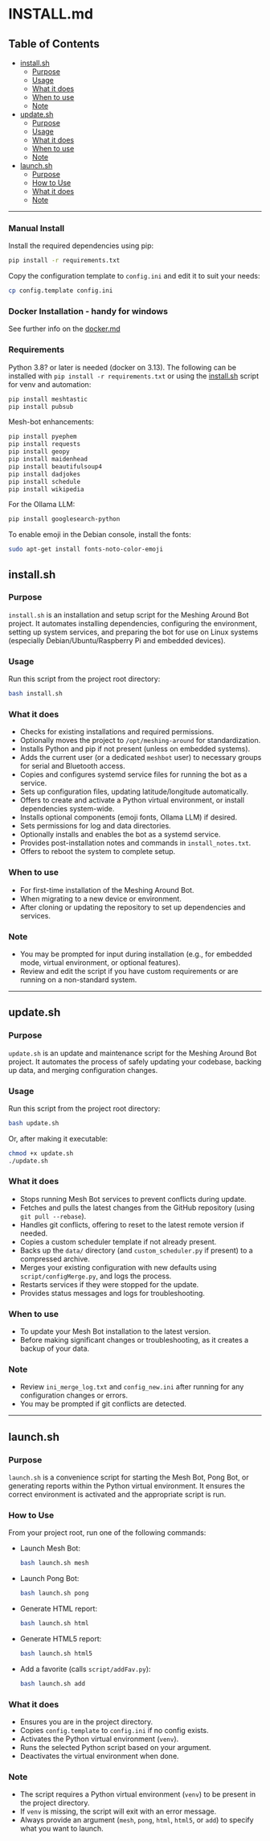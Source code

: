 # INSTALL.md

## Table of Contents

- [install.sh](#installsh)
  - [Purpose](#purpose)
  - [Usage](#usage)
  - [What it does](#what-it-does)
  - [When to use](#when-to-use)
  - [Note](#note)
- [update.sh](#updatesh)
  - [Purpose](#purpose-1)
  - [Usage](#usage-1)
  - [What it does](#what-it-does-1)
  - [When to use](#when-to-use-1)
  - [Note](#note-1)
- [launch.sh](#launchsh)
  - [Purpose](#purpose-2)
  - [How to Use](#how-to-use)
  - [What it does](#what-it-does-2)
  - [Note](#note-2)

---

### Manual Install
Install the required dependencies using pip:
```sh
pip install -r requirements.txt
```

Copy the configuration template to `config.ini` and edit it to suit your needs:
```sh
cp config.template config.ini
```


### Docker Installation - handy for windows
See further info on the [docker.md](script/docker/README.md)
### Requirements
Python 3.8? or later is needed (docker on 3.13). The following can be installed with `pip install -r requirements.txt` or using the [install.sh](install.sh) script for venv and automation:

```sh
pip install meshtastic
pip install pubsub
```

Mesh-bot enhancements:

```sh
pip install pyephem
pip install requests
pip install geopy
pip install maidenhead
pip install beautifulsoup4
pip install dadjokes
pip install schedule
pip install wikipedia
```

For the Ollama LLM:

```sh
pip install googlesearch-python
```

To enable emoji in the Debian console, install the fonts:

```sh
sudo apt-get install fonts-noto-color-emoji
```

## install.sh

### Purpose
`install.sh` is an installation and setup script for the Meshing Around Bot project. It automates installing dependencies, configuring the environment, setting up system services, and preparing the bot for use on Linux systems (especially Debian/Ubuntu/Raspberry Pi and embedded devices).

### Usage
Run this script from the project root directory:
```sh
bash install.sh
```

### What it does
- Checks for existing installations and required permissions.
- Optionally moves the project to `/opt/meshing-around` for standardization.
- Installs Python and pip if not present (unless on embedded systems).
- Adds the current user (or a dedicated `meshbot` user) to necessary groups for serial and Bluetooth access.
- Copies and configures systemd service files for running the bot as a service.
- Sets up configuration files, updating latitude/longitude automatically.
- Offers to create and activate a Python virtual environment, or install dependencies system-wide.
- Installs optional components (emoji fonts, Ollama LLM) if desired.
- Sets permissions for log and data directories.
- Optionally installs and enables the bot as a systemd service.
- Provides post-installation notes and commands in `install_notes.txt`.
- Offers to reboot the system to complete setup.

### When to use
- For first-time installation of the Meshing Around Bot.
- When migrating to a new device or environment.
- After cloning or updating the repository to set up dependencies and services.

### Note
- You may be prompted for input during installation (e.g., for embedded mode, virtual environment, or optional features).
- Review and edit the script if you have custom requirements or are running on a non-standard system.

---

## update.sh

### Purpose
`update.sh` is an update and maintenance script for the Meshing Around Bot project. It automates the process of safely updating your codebase, backing up data, and merging configuration changes.

### Usage
Run this script from the project root directory:
```sh
bash update.sh
```
Or, after making it executable:
```sh
chmod +x update.sh
./update.sh
```

### What it does
- Stops running Mesh Bot services to prevent conflicts during update.
- Fetches and pulls the latest changes from the GitHub repository (using `git pull --rebase`).
- Handles git conflicts, offering to reset to the latest remote version if needed.
- Copies a custom scheduler template if not already present.
- Backs up the `data/` directory (and `custom_scheduler.py` if present) to a compressed archive.
- Merges your existing configuration with new defaults using `script/configMerge.py`, and logs the process.
- Restarts services if they were stopped for the update.
- Provides status messages and logs for troubleshooting.

### When to use
- To update your Mesh Bot installation to the latest version.
- Before making significant changes or troubleshooting, as it creates a backup of your data.

### Note
- Review `ini_merge_log.txt` and `config_new.ini` after running for any configuration changes or errors.
- You may be prompted if git conflicts are detected.

---

## launch.sh

### Purpose
`launch.sh` is a convenience script for starting the Mesh Bot, Pong Bot, or generating reports within the Python virtual environment. It ensures the correct environment is activated and the appropriate script is run.

### How to Use
From your project root, run one of the following commands:

- Launch Mesh Bot:  
  ```sh
  bash launch.sh mesh
  ```
- Launch Pong Bot:  
  ```sh
  bash launch.sh pong
  ```
- Generate HTML report:  
  ```sh
  bash launch.sh html
  ```
- Generate HTML5 report:  
  ```sh
  bash launch.sh html5
  ```
- Add a favorite (calls `script/addFav.py`):  
  ```sh
  bash launch.sh add
  ```

### What it does
- Ensures you are in the project directory.
- Copies `config.template` to `config.ini` if no config exists.
- Activates the Python virtual environment (`venv`).
- Runs the selected Python script based on your argument.
- Deactivates the virtual environment when done.

### Note
- The script requires a Python virtual environment (`venv`) to be present in the project directory.
- If `venv` is missing, the script will exit with an error message.
- Always provide an argument (`mesh`, `pong`, `html`, `html5`, or `add`) to specify what you want to launch.